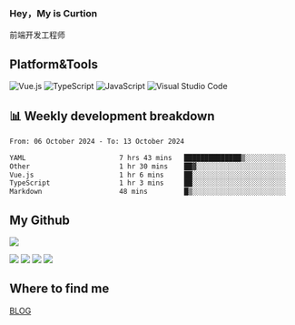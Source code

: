 ### Hey，My is Curtion
前端开发工程师
## Platform&Tools

![Vue.js](https://img.shields.io/badge/-Vue.js-4FC08D?style=flat-square&logo=Vue.js&logoColor=white)
![TypeScript](https://img.shields.io/badge/-TypeScript-007ACC?style=flat-square&logo=typescript&logoColor=white)
![JavaScript](https://img.shields.io/badge/-JavaScript-F7DF1E?style=flat-square&logo=javascript&logoColor=black)
![Visual Studio Code](https://img.shields.io/badge/-VSCode-007ACC?style=flat-square&logo=Visual-Studio-Code&logoColor=white)

## 📊 Weekly development breakdown

<!--START_SECTION:waka-->

```txt
From: 06 October 2024 - To: 13 October 2024

YAML                       7 hrs 43 mins   ██████████████▒░░░░░░░░░░   56.91 %
Other                      1 hr 30 mins    ██▓░░░░░░░░░░░░░░░░░░░░░░   11.18 %
Vue.js                     1 hr 6 mins     ██░░░░░░░░░░░░░░░░░░░░░░░   08.21 %
TypeScript                 1 hr 3 mins     ██░░░░░░░░░░░░░░░░░░░░░░░   07.76 %
Markdown                   48 mins         █▒░░░░░░░░░░░░░░░░░░░░░░░   05.92 %
```

<!--END_SECTION:waka-->

## My Github

![](http://github-profile-summary-cards.vercel.app/api/cards/profile-details?username=curtion&theme=nord_bright)

![](http://github-profile-summary-cards.vercel.app/api/cards/stats?username=curtion&theme=nord_bright)
![](http://github-profile-summary-cards.vercel.app/api/cards/productive-time?username=curtion&theme=nord_bright&utcOffset=8)
![](http://github-profile-summary-cards.vercel.app/api/cards/repos-per-language?username=curtion&theme=nord_bright)
![](http://github-profile-summary-cards.vercel.app/api/cards/most-commit-language?username=curtion&theme=nord_bright)

## Where to find me

[BLOG](https://blog.3gxk.net)
